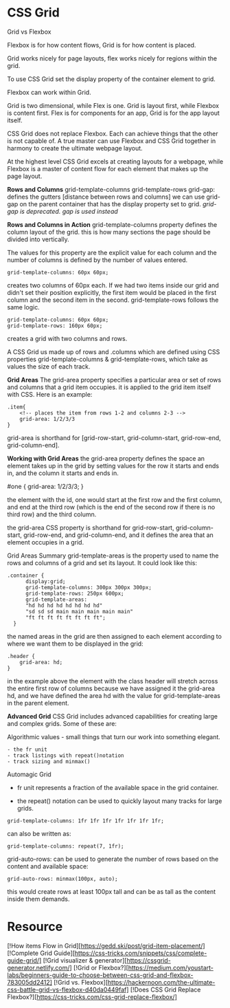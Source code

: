 # CSS Grid

Grid vs Flexbox

Flexbox is for how content flows, Grid is for how content is placed. 

Grid works nicely for page layouts, flex works nicely for regions within the grid.

To use CSS Grid set the display property of the container element to grid.

Flexbox can work within Grid.

Grid is two dimensional, while Flex is one.
Grid is layout first, while Flexbox is content first.
Flex is for components for an app, Grid is for the app layout itself.

CSS Grid does not replace Flexbox. Each can achieve things that the other is not capable of. A true master can use Flexbox and CSS Grid together in harmony to create the ultimate webpage layout.

At the highest level CSS Grid excels at creating layouts for a webpage, while Flexbox is a master of content flow for each element that makes up the page layout.

**Rows and Columns**
grid-template-columns
grid-template-rows
grid-gap: defines the gutters [distance between rows and columns] we can use grid-gap on the parent container that has the display property set to grid.
*grid-gap is deprecated. gap is used instead*

**Rows and Columns in Action**
grid-template-columns property defines the column layout of the grid. this is how many sections the page should be divided into vertically.

The values for this property are the explicit value for each column and the number of columns is defined by the number of values entered.

```
grid-template-columns: 60px 60px;
```

creates two columns of 60px each. If we had two items inside our grid and didn't set their position explicitly, the first item would be placed in the first column and the second item in the second. grid-template-rows follows the same logic.

```
grid-template-columns: 60px 60px;
grid-template-rows: 160px 60px;
```

creates a grid with two columns and rows.

A CSS Grid us made up of rows and .columns which are defined using CSS properties grid-template-columns & grid-template-rows, which take as values the size of each track.

**Grid Areas**
The grid-area property specifies a particular area or set of rows and columns that a grid item occupies. it is applied to the grid item itself with CSS. Here is an example:

```
.item{
    <!-- places the item from rows 1-2 and columns 2-3 -->
    grid-area: 1/2/3/3
}
```

grid-area is shorthand for [grid-row-start, grid-column-start, grid-row-end, grid-column-end].

**Working with Grid Areas**
the grid-area property defines the space an element takes up in the grid by setting values for the row it starts and ends in, and the column it starts and ends in.

#one {
    <!-- row start/ column start/ row end/ column end -->
    grid-area: 1/2/3/3;
}

the element with the id, one would start at the first row and the first column, and end at the third row (which is the end of the second row if there is no third row) and the third column.

the grid-area CSS property is shorthand for grid-row-start, grid-column-start, grid-row-end, and grid-column-end, and it defines the area that an element occupies in a grid.

Grid Areas Summary
grid-template-areas is the property used to name the rows and columns of a grid and set its layout. It could look like this:

```
.container {
      display:grid;
      grid-template-columns: 300px 300px 300px;
      grid-template-rows: 250px 600px;
      grid-template-areas: 
      "hd hd hd hd hd hd hd hd"
      "sd sd sd main main main main main"
      "ft ft ft ft ft ft ft ft";
  }
```
the named areas in the grid are then assigned to each element according to where we want them to be displayed in the grid:

```
.header {
    grid-area: hd;
}
```

in the example above the element with the class header will stretch across the entire first row of columns because we have assigned it the grid-area hd, and we have defined the area hd with the value for grid-template-areas in the parent element.

**Advanced Grid**
CSS Grid includes advanced capabilities for creating large and complex grids. Some of these are:

Algorithmic values - small things that turn our work into something elegant.

    - the fr unit
    - track listings with repeat()notation
    - track sizing and minmax()

Automagic Grid
- fr unit represents a fraction of the available space in the grid container.

- the repeat() notation can be used to quickly layout many tracks for large grids.

```
grid-template-columns: 1fr 1fr 1fr 1fr 1fr 1fr 1fr;
```

can also be written as:
```
grid-template-columns: repeat(7, 1fr);
```

grid-auto-rows: can be used to generate the number of rows based on the content and available space:
```
grid-auto-rows: minmax(100px, auto);
```
this would create rows at least 100px tall and can be as tall as the content inside them demands.

# Resource
[!How items Flow in Grid][https://gedd.ski/post/grid-item-placement/]
[!Complete Grid Guide][https://css-tricks.com/snippets/css/complete-guide-grid/]
[!Grid visualizer & generator][https://cssgrid-generator.netlify.com/]
[!Grid or Flexbox?][https://medium.com/youstart-labs/beginners-guide-to-choose-between-css-grid-and-flexbox-783005dd2412]
[!Grid vs. Flexbox][https://hackernoon.com/the-ultimate-css-battle-grid-vs-flexbox-d40da0449faf]
[!Does CSS Grid Replace Flexbox?][https://css-tricks.com/css-grid-replace-flexbox/]